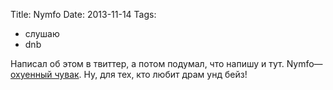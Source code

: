 Title: Nymfo
Date: 2013-11-14
Tags: 
  - слушаю
  - dnb

<div class="text">Написал об этом в твиттер, а потом подумал, что напишу и тут. Nymfo—<a href="https://soundcloud.com/nymfo">охуенный чувак</a>. Ну, для тех, кто любит драм унд бейз!</div>